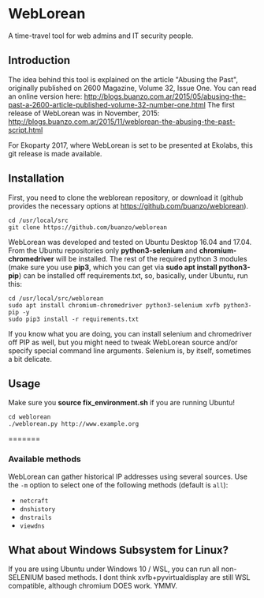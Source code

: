 # WebLorean
A time-travel tool for web admins and IT security people.

## Introduction

The idea behind this tool is explained on the article "Abusing the Past",
originally published on 2600 Magazine, Volume 32, Issue One.  You can read
an online version here:
http://blogs.buanzo.com.ar/2015/05/abusing-the-past-a-2600-article-published-volume-32-number-one.html
The first release of WebLorean was in November, 2015:
http://blogs.buanzo.com.ar/2015/11/weblorean-the-abusing-the-past-script.html

For Ekoparty 2017, where WebLorean is set to be presented at Ekolabs, this
git release is made available.

## Installation

First, you need to clone the weblorean repository, or download it (github
provides the necessary options at https://github.com/buanzo/weblorean).

```
cd /usr/local/src
git clone https://github.com/buanzo/weblorean
```

WebLorean was developed and tested on Ubuntu Desktop 16.04 and 17.04. From
the Ubuntu repositories only __python3-selenium__ and __chromium-chromedriver__ will
be installed. The rest of the required python 3 modules (make sure you
use **pip3**, which you can get via __sudo apt install python3-pip__) can
be installed off requirements.txt, so, basically, under Ubuntu, run this:

```
cd /usr/local/src/weblorean
sudo apt install chromium-chromedriver python3-selenium xvfb python3-pip -y
sudo pip3 install -r requirements.txt
```

If you know what you are doing, you can install selenium and chromedriver
off PIP as well, but you might need to tweak WebLorean source and/or
specify special command line arguments. Selenium is, by itself, sometimes a
bit delicate.

## Usage

Make sure you __source fix_environment.sh__ if you are running Ubuntu!

```
cd weblorean
./weblorean.py http://www.example.org
```
=======
### Available methods

WebLorean can gather historical IP addresses using several sources. Use
the `-m` option to select one of the following methods (default is `all`):

* `netcraft`
* `dnshistory`
* `dnstrails`
* `viewdns`

## What about Windows Subsystem for Linux?

If you are using Ubuntu under Windows 10 / WSL, you can run all non-SELENIUM
based methods. I dont think xvfb+pyvirtualdisplay are still WSL compatible,
although chromium DOES work. YMMV.

